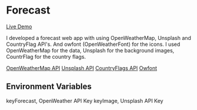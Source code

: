 # Forecast

[Live Demo]()

I developed a forecast web app with using OpenWeatherMap, Unsplash and CountryFlag API's. And owfont (OpenWeatherFont) for the icons. I used OpenWeatherMap for the data, Unsplash for the background images, CountrFlag for the country flags.

[OpenWeatherMap API](https://openweathermap.org/api)
[Unsplash API](https://unsplash.com/developers)
[CountryFlags API](https://www.countryflags.io/)
[Owfont](https://websygen.github.io/owfont/#usage)

## Environment Variables

keyForecast,	 OpenWeather API Key
keyImage, 		 Unsplash API Key
